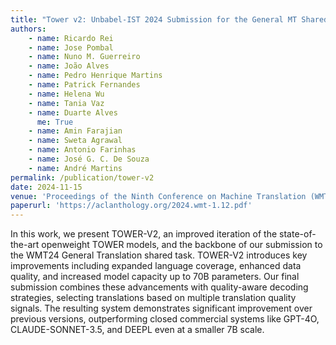 ```yaml
---
title: "Tower v2: Unbabel-IST 2024 Submission for the General MT Shared Task"
authors:
    - name: Ricardo Rei
    - name: Jose Pombal
    - name: Nuno M. Guerreiro
    - name: João Alves
    - name: Pedro Henrique Martins
    - name: Patrick Fernandes
    - name: Helena Wu
    - name: Tania Vaz
    - name: Duarte Alves
      me: True
    - name: Amin Farajian
    - name: Sweta Agrawal
    - name: Antonio Farinhas
    - name: José G. C. De Souza
    - name: André Martins
permalink: /publication/tower-v2
date: 2024-11-15
venue: 'Proceedings of the Ninth Conference on Machine Translation (WMT)'
paperurl: 'https://aclanthology.org/2024.wmt-1.12.pdf'
---
```


In this work, we present TOWER-V2, an improved iteration of the state-of-the-art openweight TOWER models, and the backbone of our submission to the WMT24 General Translation shared task. TOWER-V2 introduces key improvements including expanded language coverage, enhanced data quality, and increased model capacity up to 70B parameters. Our final submission combines these advancements with quality-aware decoding strategies, selecting translations based on multiple translation quality signals. The resulting system demonstrates significant improvement over previous versions, outperforming closed commercial systems like GPT-4O, CLAUDE-SONNET-3.5, and DEEPL even at a smaller 7B scale.